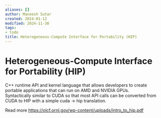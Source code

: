 ```yaml
---
aliases: []
author: Maneesh Sutar
created: 2024-01-12
modified: 2024-11-30
tags:
- todo
title: Heterogeneous-Compute Interface for Portability (HIP)
---
```


# Heterogeneous-Compute Interface for Portability (HIP)

C++ runtime API and kernel language that allows developers to create portable applications that can run on AMD and NVIDIA GPUs.  
Syntactically similar to CUDA so that most API calls can be converted from CUDA to HIP with a simple cuda → hip translation.

Read more <https://olcf.ornl.gov/wp-content/uploads/intro_to_hip.pdf>
